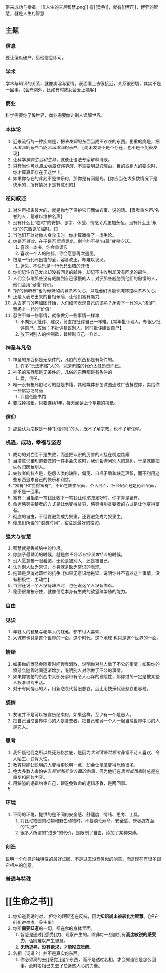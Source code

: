 

带来成功与幸福。
![[人生的三层智慧.png]]
有[[竞争]]，就有[[博弈]]，博弈的智慧，就是人生的智慧

## 主题
### 信息
要让傻瓜破产，给他信息即可。
### 学术
学术与知识的关系，就像卖淫与爱情。表面看上去很接近，关系很密切，其实不是一回事。【会有例外，比如有时妓女会爱上嫖客】
### 商业
科学需要你了解世界，商业需要你让别人误解世界。
### 本体论
1. 近来流行的一种疾病是，把*未发现*的东西当成*不存在*的东西。更重的病是，把*未发现*的东西当成*无法发现*的东西。【尚未发现不是不存在，也不是不能被发现】
2. 让科学*解释生活和生命*，就像让语法专家解释诗歌。
3. 只有当你可以*自由地做任何事情*，不需要明显的理由、目的或别人的要求时，你才算真正存在于这世上。
4. 如果你存在的此刻不是快乐的，那你是有问题的。【你应当在大多数情况下是快乐的，所有情况下是有意识的】
### 逆向叙述
1. 对名声损害最大的，就是你为了保护它们而做的事、说的话。【很看重名声/名誉的人，最难以维护名声】
2. 没有什么比“临时”的安排、赤字、休战、情感关系更加永恒，没有什么比“永恒”的东西更加临时。【】
3. 当他们开始对你人身攻击时，你才算赢得了一场争论。
4. 你是否*喜欢*，在于是否*愿意重复*。剩余的不是“自尊”就是空话。
	1. 喜欢一本书，你会重读它
	2. 喜欢一个人的陪伴，你会愿意再次遇见。
5. 恨是一行代码出错的爱，容易改正，却难以发现。
	1. 迷失、不快乐是一行代码出错的开悟
6. 你能记住自己发出却没有回复的邮件，却记不住收到却没有回复的邮件。
7. 人们会恭维那些没有威胁到自己傲慢的人；对于那些威胁到他们的傲慢的人，他们会用“傲慢”评价。
8. “好的倾听者”也对倾听的内容漠不关心，只是他们很擅长掩饰这种漠不关心。
9. 正是人表现出来的自相矛盾，让他们富有魅力。
10. 从古罗马的老加图开始，人们如何表现自己的成熟？斥责下一代的人“浅薄”，赞扬上一代的“价值”
11. 忍住不做一些事情，就像做另一些事情一样难
	1. 不向别人批评、建议，简直跟批评自己一样难。【常年批评别人，却很少批评自己。应当：不批评建议别人，同时批评建议自己】
	2. 放下对别人的控制欲，跟控制自己一样难。
### 神圣与凡俗
1. 神圣的东西都是无条件的，凡俗的东西都是有条件的。
	1. 许多“无法贿赂”人的，只是贿赂的代价太过昂贵而已。
2. 神圣的东西都是无条件的，凡俗的东西都是有条件的
	1. 爱，信任，
3. 唯一没有被凡俗玷污的就是书籍，其他媒体都在试图通过广告操控你，卖给你一些信念或商品
	1. 只信任图书馆
4. 要戒掉报纸，只要连续1年，每天阅读上个星期的报纸。
### 信仰
1. 那些认为宗教是一种“[[信仰]]”的人，既不了解宗教，也不了解信仰。
### 机遇，成功，幸福与坚忍
1. 成功的对立面不是失败，而是把认识的厉害的人挂在嘴边炫耀
2. 当潜意识里知道要做的一件事会失败时，我们会询问别人的意见，于是就能把失败归因给别人。
3. 失败者的特点是，抱怨人类的缺陷、偏见、自相矛盾和缺乏理智，而不利用这些东西追求自己的快乐和利益。
4. “富有”和“变得富有”，不论在数学层面、个人层面、社会层面还是伦理层面，都不是一回事。
5. 富有：当拒绝一笔钱比收下一笔钱让你*感觉更好*时，你才算是富有。
6. 命运惩罚贪婪者的方式是让他变得贫穷，惩罚特别贪婪者的方式是让他变得富有。
7. 彻底的自由，不但要避免成为奴隶，还要避免成为奴隶主。
8. 傻瓜们所谓的“浪费时间”，往往是最好的投资。
### 强大与智慧
1. 智慧就是丢掉脑中的垃圾。
2. 你脑子最聪明的时候，就是你*不告诉它应该做什么*的时候。
3. 没人愿意被一眼看透，无论是被别人，还是被自己。
4. 认为别人缺乏常识，本身就是缺乏常识的表现。
5. 拖延是灵魂对羁绊的抗争【如果无意识地拖延，说明你并不喜欢这个事情，没有积极性、主动性】
6. 当你在说一个人没有缺点时，也在说这个人没有优点。
7. 秘密很难被守住，就像信息本身有生成的欲望和繁殖的能力。
### 自由
### 见识
1. 年轻人的智慧与老年人的轻佻，都不讨人喜欢。
2. 大城市也只是这个世界的一面。这个时代，这个地球 也只是这个世界的一面。
### 情绪
1. 如果你的愤怒会随着时间慢慢消散，说明你对别人做了不公的事情；如果你的愤怒会随着时间逐渐增加，说明别人对你做了不公的事情。
2. 如果你害怕的东西中大部分都带有令人心痒的冒险性，那你过的一定是被某些人校准过的生活。
3. 对于有同情心的人，用新悲哀代替旧悲哀，远比用快乐代替悲哀更容易。
### 感情
1. 友谊并不是可以被宣告结束的，如果这样，至少有一个是愚人。
2. 把自己当成世界中心的人是自恋者，把自己和另一个人一起当成世界中心的人是恋人。
### 思考
1. 我怀疑他们之所以处死苏格拉底，是因为*太过清晰地思考*非常不诗人喜欢、令人陌生、违背人性。
2. 教育只能让聪明的人变得更聪明一点，却会让傻瓜变得危险很多。
3. 绝大多数人害怕失去*视觉和听觉方面的刺激*，因为他们在*思考或想象*时总是在重复相同的内容。
4. 用狭隘的逻辑约束自己，跟避免致命的逻辑矛盾，是两回事。
5. 
### 环境
1. 不同的环境，提供的是不同的安全感、舒适度、情绪、思考、工具。
	1. 对比动物园的动物和野生动物时，不要谈论寿命、安全感、*舒适度*方面的“进步”
	2. 很多人所谓的“进步”的代价，是限制了自由，添加了某种束缚。
### 创造
说明一个创意的独特性的最好证据，不是过去没有类似的创意，而是现在有很多跟它相左的创意。
### 普通与特殊

# [[生命之书]] 
1. 你知道我说的对， 但你的理智还在反抗，因为**知识尚未被转化为智慧**。【把它们化进血肉、骨头里】
2. 你所**需要知道**的一切，都在你的身体里面。
	1. 智慧是通过[[感受]]力、观察产生的。除非每一刻都拥有**高度敏锐的感受力**，否则难以产生智慧。
	2. **无所追寻，没有欲求，才能彻底觉醒**。
3. 名相（词语？）并不是真实的东西。
	1. 你必须真的去[[感觉]]这个东西，而不是透过名相，才会知道它是怎么回事。此时名相已失去了它迷惑人心的力量。
